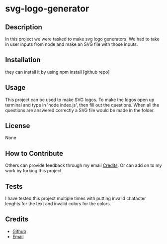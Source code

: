 # svg-logo-generator

## Description
In this project we were tasked to make svg logo generators. We had to take in user inputs from node and make an SVG file with those inputs. 
    
## Installation
they can install it by using npm install [github repo]
        
## Usage
This project can be used to make SVG logos. To make the logos open up terminal and type in 'node index.js', then fill out the questions. When all the questions are answered correctly a SVG file would be made in the folder. 



## License
None

                    
## How to Contribute
Others can provide feedback through my email [Credits](#credits). Or can add on to my work by forking this project.    

## Tests
I have tested this project multiple times with putting invalid chatacter lenghts for the text and invalid colors for the colors.

## Credits
- [Github](https://github.com/Ezekiel186)
- [Email](mailto:ezekieljamolin186@gmail.com)
